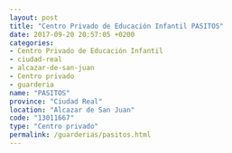 ```yaml
---
layout: post
title: "Centro Privado de Educación Infantil PASITOS"
date: 2017-09-20 20:57:05 +0200
categories:
- Centro Privado de Educación Infantil
- ciudad-real
- alcazar-de-san-juan
- Centro privado
- guarderia
name: "PASITOS"
province: "Ciudad Real"
location: "Alcazar de San Juan"
code: "13011667"
type: "Centro privado"
permalink: /guarderias/pasitos.html
---
```

